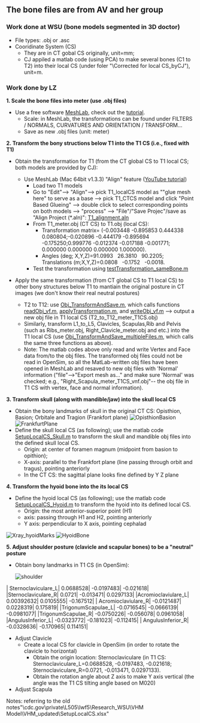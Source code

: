 ## The bone files are from AV and her group 
### Work done at WSU (bone models segmented in 3D doctor)
- File types: .obj or .asc 
- Cooridinate System (CS)
   - They are in CT gobal CS originally, unit=mm;
   -  CJ appiled a matlab code (using PCA) to make several bones (C1 to T2) into their local CS (under foler "\Corrected for local CS_byCJ"), unit=m.


### Work done by LZ
**1. Scale the bone files into meter (use .obj files)**
  - Use a free software [MeshLab](http://www.meshlab.net/), check out the [tutorial](http://www.cse.iitd.ac.in/~mcs112609/Meshlab%20Tutorial.pdf).
    - Scale: in MeshLab, the transformations can be found under FILTERS / NORMALS, CURVATURES AND ORIENTATION / TRANSFORM… 
    - Save as new .obj files (unit: meter)

**2. Transform the bony structions below T1 into the T1 CS (i.e., fixed with T1)**
- Obtain the transformation for T1 (from the CT global CS to T1 local CS; both models are provided by CJ): 
  - Use MeshLab (Mac 64bit v1.3.3) "Align" feature ([YouTube tutorial](https://www.youtube.com/watch?v=4g9Hap4rX0k))
    - Load two T1 models
    - Go to "Edit"--> "Align"-->  pick T1_localCS model as ""glue mesh here" to serve as a base --> pick T1_CTCS model and click "Point Based Glueing" --> double click to select corresponding points on both models --> "process" --> "File"/"Save Projec"/save as "Align Project (*.aln)": [T1_alignment.aln](T1_alignment.aln)
    - From T1_meter.obj (CT CS) to T1.obj (local CS): 
      - Transformation matrix= (-0.003448 -0.895853 0.444338 0.080804;-0.020896 -0.444179 -0.895694 -0.175250;0.999776 -0.012374 -0.017188 -0.001771; 0.000000 0.000000 0.000000 1.000000).
      - Angles (deg; X,Y,Z)=91.0993   26.3810   90.2205; Translations (m;X,Y,Z)=0.0808   -0.1752   -0.0018.
    - Test the transformation using [testTransformation_sameBone.m](testTransformation_sameBone.m)
    
- Apply the same transformation (from CT global CS to T1 local CS) to other bony structures below T1 to mantiain the original posture in CT images (we don't know their real  neutral postures)
  - T2 to T12: use [Obj_TransformAndSave.m](Obj_TransformAndSave.m), which calls functions [readObj_vf.m](functions/readObj_vf.m), [applyTransformation.m](functions/applyTransformation.m), and [writeObj_vf.m](functions/writeObj_vf.m) --> output a new obj file in T1 local CS (T2_to_T12_meter_T1CS.obj)
  - Similarly, transform L1_to_L5, Clavicles, Scapulas,Rib and Pelvis (such as Ribs_meter.obj, Right_Clavicle_meter.obj and etc.) into the T1 local CS (use [Obj_TransformAndSave_multipleFiles.m](Obj_TransformAndSave_multipleFiles.m), which calls the same three functions as above).
  - Note: The matlab codes above only read and write Vertex and Face data from/to the obj files. The transformed obj files could not be read in OpenSim, so all the MatLab-written obj files have been opened in MeshLab and resaved to new obj files with 'Normal' information ("file"-->"Export mesh as..." and make sure 'Normal' was checked; e.g., "Right_Scapula_meter_T1CS_vnf.obj"-- the obj file in T1 CS with vertex, face and normal information).
  


**3. Transform skull (along with mandible/jaw) into the skull local CS**
- Obtain the bony landmarks of skull in the original CT CS: Opisthion, Basion; Orbitale and Tragion (Frankfort plane)
  ![OpisthionBasion](pictures/OpisthionBasion.jpg "OpisthionBasion") ![FrankfurtPlane](pictures/FrankfurtPlane2.jpg "FrankfurtPlane")
- Define the skull local CS (as following); use the matlab code [SetupLocalCS_Skull.m](SetupLocalCS_Skull.m) to transform the skull and mandible obj files into the defined skull local CS.   
  - Origin: at center of foramen magnum (midpoint from basion to opithion); 
  - X-axis:  parallel to the Frankfort plane (line passing through orbit and tragus), pointing anteriorly
  - In the CT CS:  the sagittal plane looks fine  defined by Y Z  plane

**4. Transform the hyoid bone into the its local CS**
  -  Define the hyoid local CS (as following); use the matlab code [SetupLocalCS_Hyoid.m](SetupLocalCS_Hyoid.m) to transform the hyoid into its defined local CS.
  	  - Origin: the most anterior-superior point (H1)
	  - axis: passing through H1 and H2, pointing anteriorly
	  - Y axis: perpendicular to X axis, pointing cephalad
	  
![Xray_hyoidMarks](pictures/Xray_hyoidMarks_small.png "Xray_hyoidMarks") 
![HyoidBone](pictures/Hyoid_muscleAttachments.jpg "HyoidBone")

**5. Adjust shoulder posture (clavicle and scapular bones) to be a "neutral" posture**
  -  Obtain bony landmarks in T1 CS (in OpenSim): 
  
     ![shoulder](pictures/Shoulder_landmarks.jpg "Shoulder_landmarks")

 | Sternoclaviculare_L|	0.0688528|	-0.0197483|	-0.021618|
  |Sternoclaviculare_R|	0.0721| -0.013471|	0.0297133|
  |Acromioclaviulare_L|	0.00392632|	0.0105555|	-0.167512|
 | Acromioclaviulare_R|	-0.0121487|	0.0228319|	0.175819|
  |TrigonumScapulae_L|	-0.0716545|	-0.0666139|	-0.0981077|
  |TrigonumScapulae_R|	-0.0750226|	-0.056078|	0.0961058|
  |AngulusInferior_L|	-0.0323772|	-0.181023|	-0.112415|
 | AngulusInferior_R|	-0.0328636|	-0.170965|	0.114151|

  -  Adjust Clavicle
     - Create a local CS for clavicle in OpenSim (in order to rotate the clavicle to horizontal)
       - Obtain the origin location: Sternoclaviculare (in T1 CS:  Sternoclaviculare_L=0.0688528, -0.0197483, -0.021618; Sternoclaviculare_R=0.0721, -0.013471, 0.0297133).
       - Obtain the rotation angle about Z axis to make Y axis vertical (the angle was the T1 CS tilting angle based on M020)
  -  Adjust Scapula
  
  Notes: referring to the old notes"\\cdc.gov\private\L505\lwf5\Research_WSU\VHM Model\VHM_updated\SetupLocalCS.xlsx"
